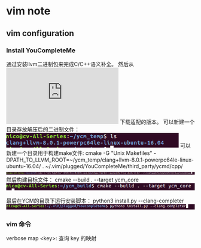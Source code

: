 # vim note
## vim configuration
### Install YouCompleteMe
通过安装llvm二进制包来完成C\/C++语义补全。
然后从 !["网站"](http://releases.llvm.org/download.html) 下载适配的版本。
可以新建一个目录存放解压后的二进制文件：
![](./clang.png)
可以新建一个目录用于构建make文件:
cmake -G "Unix Makefiles" -DPATH_TO_LLVM_ROOT=~/ycm_temp/clang+llvm-8.0.1-powerpc64le-linux-ubuntu-16.04/ . ~/.vim/plugged/YouCompleteMe/third_party/ycmd/cpp/
![](./cmake.png)
然后构建目标文件：
cmake --build . --target ycm_core
![](./build.png)

最后在YCM的目录下运行安装脚本：
python3 install.py --clang-completer
![](./ycm.png)


### vim 命令
verbose map \<key>: 查询 key 的映射





